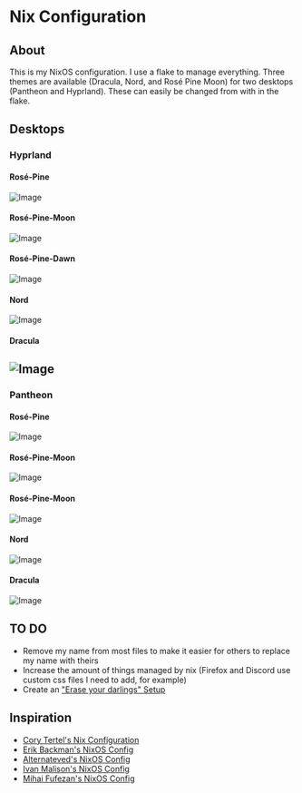 # Nix Configuration

## About
This is my NixOS configuration. I use a flake to manage everything. Three themes are available (Dracula, Nord, and Rosé Pine Moon) for two desktops (Pantheon and Hyprland). These can easily be changed from with in the flake.

## Desktops

### Hyprland

#### Rosé-Pine
![Image](images/hyprland-rose-pine.png)

#### Rosé-Pine-Moon
![Image](images/hyprland-rose-pine-moon.png)

#### Rosé-Pine-Dawn
![Image](images/hyprland-rose-pine-dawn.png)

#### Nord
![Image](images/hyprland-nord.png)

#### Dracula
![Image](images/hyprland-dracula.png)
---
### Pantheon

#### Rosé-Pine
![Image](images/pantheon-rose-pine.png)

#### Rosé-Pine-Moon
![Image](images/pantheon-rose-pine-moon.png)

#### Rosé-Pine-Moon
![Image](images/pantheon-rose-pine-dawn.png)

#### Nord
![Image](images/pantheon-nord.png)

#### Dracula
![Image](images/pantheon-dracula.png)

## TO DO

- Remove my name from most files to make it easier for others to replace my name with theirs
- Increase the amount of things managed by nix (Firefox and Discord use custom css files I need to add, for example)
- Create an ["Erase your darlings" Setup](https://grahamc.com/blog/erase-your-darlings "Erase your darlings")

## Inspiration

- [Cory Tertel's Nix Configuration](https://github.com/corytertel/nix-configuration "Cory Tertel's Nix Configuration")
- [Erik Backman's NixOS Config](https://github.com/erikbackman/nixos-config "Erik Backman's NixOS Config")
- [Alternateved's NixOS Config](https://github.com/alternateved/nixos-config "Alternateved's NixOS Config")
- [Ivan Malison's NixOS Config](https://github.com/IvanMalison/dotfiles "Ivan Malison's NixOS Config")
- [Mihai Fufezan's NixOS Config](https://github.com/fufexan/dotfiles "Mihai Fufezan's NixOS Config") 
